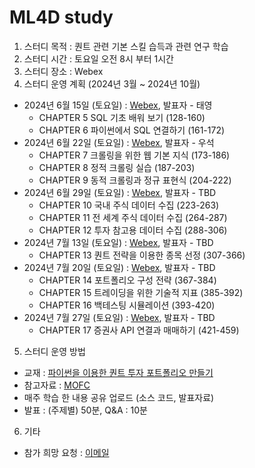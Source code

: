 # ML4D study
1) 스터디 목적 : 퀀트 관련 기본 스킬 습득과 관련 연구 학습
2) 스터디 시간 : 토요일 오전 8시 부터 1시간
3) 스터디 장소 : Webex
4) 스터디 운영 계획 (2024년 3월 ~ 2024년 10월)
- 2024년 6월 15일 (토요일) : [Webex](https://lgehq.webex.com/lgehq/j.php?MTID=m739efd0f48677e321961efefbd3f52d8	), 발표자 - 태영
  - CHAPTER 5 SQL 기초 배워 보기 (128-160)
  - CHAPTER 6 파이썬에서 SQL 연결하기 (161-172)
- 2024년 6월 22일 (토요일) : [Webex](https://lgehq.webex.com/lgehq-ko/j.php?MTID=m1bdd981b9382081f01744498781c0a1c	), 발표자 - 우석
  - CHAPTER 7 크롤링을 위한 웹 기본 지식 (173-186)
  - CHAPTER 8 정적 크롤링 실습 (187-203)
  - CHAPTER 9 동적 크롤링과 정규 표현식 (204-222)
- 2024년 6월 29일 (토요일) : [Webex](https://lgehq.webex.com/lgehq/j.php?MTID=ma5e9754fb3c8c1f2bd09d2f98ba7557e	), 발표자 - TBD
  - CHAPTER 10 국내 주식 데이터 수집 (223-263)
  - CHAPTER 11 전 세계 주식 데이터 수집 (264-287)
  - CHAPTER 12 투자 참고용 데이터 수집 (288-306)
- 2024년 7월 13일 (토요일) : [Webex](https://lgehq.webex.com/lgehq/j.php?MTID=md6aea4366188567cfafc6aaad8bb39e0	), 발표자 - TBD
  - CHAPTER 13 퀀트 전략을 이용한 종목 선정 (307-366)
- 2024년 7월 20일 (토요일) : [Webex](https://lgehq.webex.com/lgehq/j.php?MTID=mf4f4394a61c3fe2550a7f17020a3f457	), 발표자 - TBD
  - CHAPTER 14 포트폴리오 구성 전략 (367-384)
  - CHAPTER 15 트레이딩을 위한 기술적 지표 (385-392)
  - CHAPTER 16 백테스팅 시뮬레이션 (393-420)
- 2024년 7월 27일 (토요일) : [Webex](https://lgehq.webex.com/lgehq/j.php?MTID=m2ffb48639e2725f3cbcb5e21186bbcbc	), 발표자 - TBD
  - CHAPTER 17 증권사 API 연결과 매매하기 (421-459)
5) 스터디 운영 방법
- 교재 : [파이썬을 이용한 퀀트 투자 포트폴리오 만들기](https://ridibooks.com/books/852001740?_s=search&_q=%ED%80%80%ED%8A%B8&_rdt_sid=search&_rdt_idx=2)
- 참고자료 : [MOFC](https://mofc.unic.ac.cy/m6-presentations/)
- 매주 학습 한 내용 공유 업로드 (소스 코드, 발표자료)
- 발표 : (주제별) 50분, Q&A : 10분 
6) 기타
- 참가 희망 요청 : [이메일](restful3@gmail.com)
